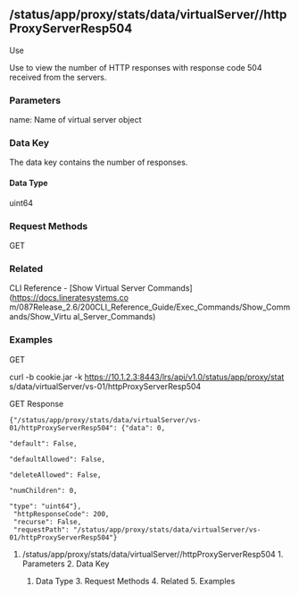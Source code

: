## /status/app/proxy/stats/data/virtualServer/<name>/httpProxyServerResp504

Use

Use to view the number of HTTP responses with response code 504 received from
the servers.

### Parameters

name: Name of virtual server object

### Data Key

The data key contains the number of responses.

#### Data Type

uint64

### Request Methods

GET

### Related

CLI Reference - [Show Virtual Server Commands](https://docs.lineratesystems.co
m/087Release_2.6/200CLI_Reference_Guide/Exec_Commands/Show_Commands/Show_Virtu
al_Server_Commands)

### Examples

GET

curl -b cookie.jar -k https://10.1.2.3:8443/lrs/api/v1.0/status/app/proxy/stat
s/data/virtualServer/vs-01/httpProxyServerResp504

GET Response

    
    
    {"/status/app/proxy/stats/data/virtualServer/vs-01/httpProxyServerResp504": {"data": 0,
                                                                               "default": False,
                                                                               "defaultAllowed": False,
                                                                               "deleteAllowed": False,
                                                                               "numChildren": 0,
                                                                               "type": "uint64"},
     "httpResponseCode": 200,
     "recurse": False,
     "requestPath": "/status/app/proxy/stats/data/virtualServer/vs-01/httpProxyServerResp504"}
    

  1. /status/app/proxy/stats/data/virtualServer/<name>/httpProxyServerResp504
    1. Parameters
    2. Data Key
      1. Data Type
    3. Request Methods
    4. Related
    5. Examples

